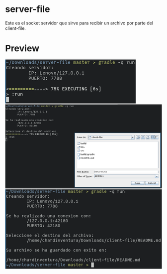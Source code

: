 # server-file

Este es el socket servidor que sirve para recibir un archivo por parte del client-file.

# Preview
![](docs/screenshot1.png)
![](docs/screenshot2.png)
![](docs/screenshot3.png)
